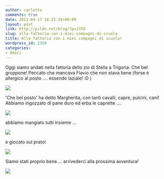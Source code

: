 ```yaml
---
author: carlotta
comments: true
date: 2011-04-17 16:25:29+00:00
layout: post
link: http://pilde.net/blog/?p=2358
slug: alla-fattoria-con-i-miei-compagni-di-scuola
title: Alla fattoria con i miei compagni di scuola!
wordpress_id: 2358
categories:
- Amici
---
```


[](http://None)Oggi siamo andati nella fattoria dello zio di Stella a Trigoria. Che bel gruppone! Peccato che mancava Flavio che non stava bene (forse è allergico al posto .... essendo laziale! :D )

![](http://pilde.net/blog/wp-content/uploads/2011/04/fattoria_gruppone.jpg)

'Che bel posto' ha detto Margherita, con tanti cavalli, capre, pulcini, cani! Abbiamo ingozzato di pane duro ed erba le caprette ....

![](http://pilde.net/blog/wp-content/uploads/2011/04/caprette1.jpg)

abbiamo mangiato tutti insieme ...

[![](http://pilde.net/blog/wp-content/uploads/2011/04/fattoria_pranzo.jpg)](http://None)[](http://None)

e giocato sul prato!

[![](http://pilde.net/blog/wp-content/uploads/2011/04/combriccola.jpg)](http://None)

Siamo stati proprio bene.... arrivederci alla prossima avventura!

![](http://pilde.net/blog/wp-content/uploads/2011/04/fattoria_blog1.jpg)[](http://None)
